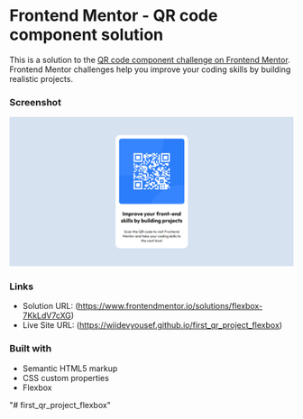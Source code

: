 # Frontend Mentor - QR code component solution

This is a solution to the [QR code component challenge on Frontend Mentor](https://www.frontendmentor.io/challenges/qr-code-component-iux_sIO_H). Frontend Mentor challenges help you improve your coding skills by building realistic projects. 


### Screenshot

![](./images/Screenshot.png)


### Links

- Solution URL: (https://www.frontendmentor.io/solutions/flexbox-7KkLdV7cXG)
- Live Site URL: (https://wiidevyousef.github.io/first_qr_project_flexbox)



### Built with

- Semantic HTML5 markup
- CSS custom properties
- Flexbox


"# first_qr_project_flexbox" 
